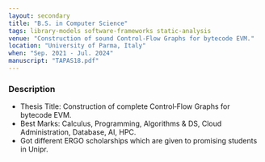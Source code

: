 ```yaml
---
layout: secondary
title: "B.S. in Computer Science"
tags: library-models software-frameworks static-analysis
venue: "Construction of sound Control‑Flow Graphs for bytecode EVM."
location: "University of Parma, Italy"
when: "Sep. 2021 ‑ Jul. 2024"
manuscript: "TAPAS18.pdf"
---
```


### Description

- Thesis Title: Construction of complete Control‑Flow Graphs for bytecode EVM.
- Best Marks: Calculus, Programming, Algorithms & DS, Cloud Administration, Database, AI, HPC.
- Got different ERGO scholarships which are given to promising students in Unipr.
